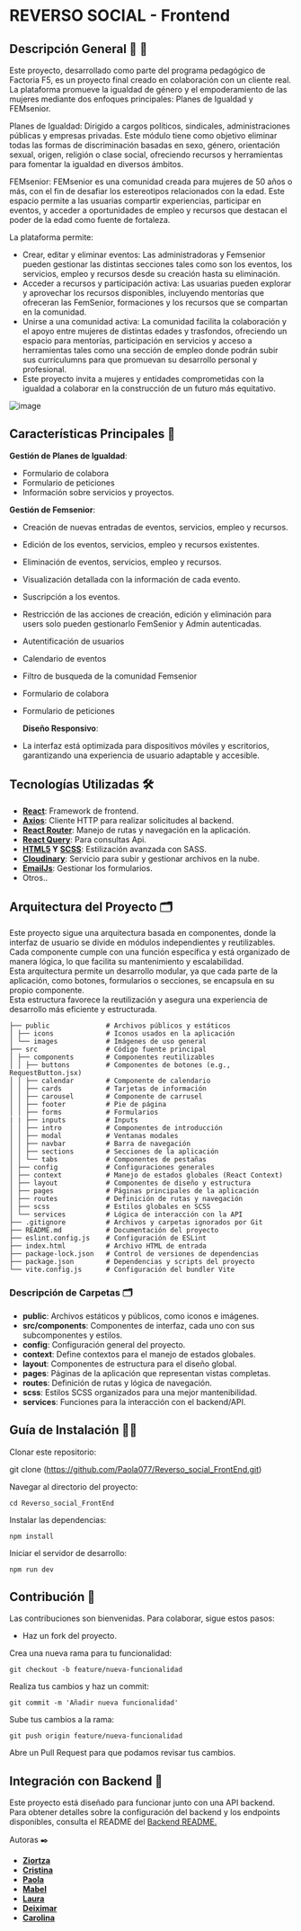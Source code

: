 #  REVERSO SOCIAL - Frontend

## Descripción General 👭 💪

Este proyecto, desarrollado como parte del programa pedagógico de Factoria F5, es un proyecto final creado en colaboración con un cliente real.   
La plataforma promueve la igualdad de género y el empoderamiento de las mujeres mediante dos enfoques principales: Planes de Igualdad y FEMsenior.

Planes de Igualdad:
Dirigido a cargos políticos, sindicales, administraciones públicas y empresas privadas. Este módulo tiene como objetivo eliminar todas las formas de discriminación basadas en sexo, género, orientación sexual, origen, religión o clase social, ofreciendo recursos y herramientas para fomentar la igualdad en diversos ámbitos.

FEMsenior:
FEMsenior es una comunidad creada para mujeres de 50 años o más, con el fin de desafiar los estereotipos relacionados con la edad. Este espacio permite a las usuarias compartir experiencias, participar en eventos, y acceder a oportunidades de empleo y recursos que destacan el poder de la edad como fuente de fortaleza.

La plataforma permite:

- Crear, editar y eliminar eventos: Las administradoras y Femsenior pueden gestionar las distintas secciones tales como son los eventos, los servicios, empleo y recursos desde su creación hasta su eliminación.   
- Acceder a recursos y participación activa: Las usuarias pueden explorar y aprovechar los recursos disponibles, incluyendo mentorías que ofreceran las FemSenior, formaciones y los recursos que se compartan en la comunidad.   
- Unirse a una comunidad activa: La comunidad facilita la colaboración y el apoyo entre mujeres de distintas edades y trasfondos, ofreciendo un espacio para mentorías, participación en servicios y acceso a herramientas tales como una sección de empleo donde podrán 
  subir sus currículumns para que promuevan su desarrollo personal y profesional.   
- Este proyecto invita a mujeres y entidades comprometidas con la igualdad a colaborar en la construcción de un futuro más equitativo.

![image](https://github.com/user-attachments/assets/53e052ac-0ded-4837-afa7-feabf22542f2)


## Características Principales 🚀

**Gestión de Planes de Igualdad**:

- Formulario de colabora
- Formulario de peticiones
- Información sobre servicios y proyectos.
  
**Gestión de Femsenior**:

- Creación de nuevas entradas de eventos, servicios, empleo y recursos.
- Edición de los eventos, servicios, empleo y recursos existentes.
- Eliminación de eventos, servicios, empleo y recursos.
- Visualización detallada con la información de cada evento.
- Suscripción a los eventos.
- Restricción de las acciones de creación, edición y eliminación para users solo pueden gestionarlo FemSenior y Admin autenticadas.
- Autentificación de usuarios
- Calendario de eventos
- Filtro de busqueda de la comunidad Femsenior
- Formulario de colabora
- Formulario de peticiones

  **Diseño Responsivo**:
- La interfaz está optimizada para dispositivos móviles y escritorios, garantizando una experiencia de usuario adaptable y accesible.
  
## Tecnologías Utilizadas 🛠️

- **[React](https://es.react.dev/)**: Framework de frontend.
- **[Axios](https://axios-http.com/es/docs/intro)**: Cliente HTTP para realizar solicitudes al backend.
- **[React Router](https://reactrouter.com/en/main)**: Manejo de rutas y navegación en la aplicación.
- **[React Query](https://www.npmjs.com/package/react-query)**: Para consultas Api.
- **[HTML5](https://www.w3schools.com/html/) Y [SCSS](https://sass-lang.com/)**: Estilización avanzada con SASS.
- **[Cloudinary](https://cloudinary.com/)**: Servicio para subir y gestionar archivos en la nube.
- **[EmailJs](https://www.emailjs.com/)**: Gestionar los formularios.
- Otros..

## Arquitectura del Proyecto 🗂️

Este proyecto sigue una arquitectura basada en componentes, donde la interfaz de usuario se divide en módulos independientes y reutilizables.   
Cada componente cumple con una función específica y está organizado de manera lógica, lo que facilita su mantenimiento y escalabilidad.   
Esta arquitectura permite un desarrollo modular, ya que cada parte de la aplicación, como botones, formularios o secciones, se encapsula en su propio componente.   
Esta estructura favorece la reutilización y asegura una experiencia de desarrollo más eficiente y estructurada.

```
├── public              # Archivos públicos y estáticos
│ ├── icons             # Iconos usados en la aplicación
│ └── images            # Imágenes de uso general
├── src                 # Código fuente principal
│ ├── components        # Componentes reutilizables
│ │ ├── buttons         # Componentes de botones (e.g., RequestButton.jsx)
│ │ ├── calendar        # Componente de calendario
│ │ ├── cards           # Tarjetas de información
│ │ ├── carousel        # Componente de carrusel
│ │ ├── footer          # Pie de página
│ │ ├── forms           # Formularios
| | ├── inputs          # Inputs
│ │ ├── intro           # Componentes de introducción
│ │ ├── modal           # Ventanas modales
│ │ ├── navbar          # Barra de navegación
│ │ ├── sections        # Secciones de la aplicación
│ │ └── tabs            # Componentes de pestañas
│ ├── config            # Configuraciones generales
│ ├── context           # Manejo de estados globales (React Context)
│ ├── layout            # Componentes de diseño y estructura
│ ├── pages             # Páginas principales de la aplicación
│ ├── routes            # Definición de rutas y navegación
│ ├── scss              # Estilos globales en SCSS
│ └── services          # Lógica de interacción con la API
├── .gitignore          # Archivos y carpetas ignorados por Git
├── README.md           # Documentación del proyecto
├── eslint.config.js    # Configuración de ESLint
├── index.html          # Archivo HTML de entrada
├── package-lock.json   # Control de versiones de dependencias
├── package.json        # Dependencias y scripts del proyecto
└── vite.config.js      # Configuración del bundler Vite
 ```
### Descripción de Carpetas 🗂️

- **public**: Archivos estáticos y públicos, como iconos e imágenes.
- **src/components**: Componentes de interfaz, cada uno con sus subcomponentes y estilos.
- **config**: Configuración general del proyecto.
- **context**: Define contextos para el manejo de estados globales.
- **layout**: Componentes de estructura para el diseño global.
- **pages**: Páginas de la aplicación que representan vistas completas.
- **routes**: Definición de rutas y lógica de navegación.
- **scss**: Estilos SCSS organizados para una mejor mantenibilidad.
- **services**: Funciones para la interacción con el backend/API.

## Guía de Instalación 🧑‍💻

Clonar este repositorio:

git clone (https://github.com/Paola077/Reverso_social_FrontEnd.git)

Navegar al directorio del proyecto:

```
cd Reverso_social_FrontEnd
```

Instalar las dependencias:

```
npm install
```

Iniciar el servidor de desarrollo:

```
npm run dev
```

## Contribución 👥

Las contribuciones son bienvenidas. Para colaborar, sigue estos pasos:

- Haz un fork del proyecto.
  
Crea una nueva rama para tu funcionalidad:

```
git checkout -b feature/nueva-funcionalidad
```
Realiza tus cambios y haz un commit:

```
git commit -m 'Añadir nueva funcionalidad'
```

Sube tus cambios a la rama:

```
git push origin feature/nueva-funcionalidad
```
Abre un Pull Request para que podamos revisar tus cambios.

## Integración con Backend 🔗

Este proyecto está diseñado para funcionar junto con una API backend. Para obtener detalles sobre la configuración del backend y los endpoints disponibles, consulta el README del [Backend README.](https://github.com/Deiximar/reversosocial.git)

Autoras ✒️

- [**Ziortza**](https://github.com/indiakka) 
- [**Cristina**](https://github.com/CrisZDE)
- [**Paola**](https://github.com/Paola077)
- [**Mabel**](https://github.com/MabelZar)
- [**Laura**](https://github.com/Lauraa23)
- [**Deiximar**](https://github.com/Deiximar)
- [**Carolina**](https://github.com/CarolBV)
